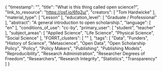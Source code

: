 {
    "timestamp": "",
    "title": "What is this thing called open science?",
    "link_to_resource": "https://osf.io/6fq2u/",
    "creators": [
        "Tom Hardwicke"
    ],
    "material_type": [
        "Lesson"
    ],
    "education_level": [
        "Graduate / Professional"
    ],
    "abstract": "A general introduction to open scholarship.",
    "language": [
        "en"
    ],
    "conditions_of_use": "cc-by",
    "primary_user": [
        "student",
        "teacher"
    ],
    "subject_areas": [
        "Applied Science",
        "Life Science",
        "Physical Science",
        "Social Science"
    ],
    "FORRT_clusters": [
        ""
    ],
    "tags": [
        "Data",
        "Funders",
        "History of Science",
        "Metascience",
        "Open Data",
        "Open Scholarship Policy",
        "Policy",
        "Policy Makers",
        "Publishing",
        "Publishing Models",
        "Reproducibility",
        "Research Administration",
        "Researcher Degrees of Freedom",
        "Researchers",
        "Research Integrity",
        "Statistics",
        "Transparency"
    ]
}